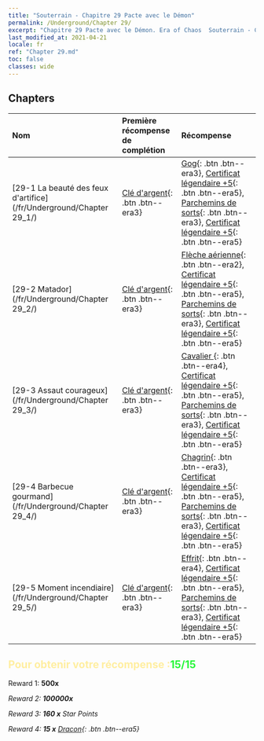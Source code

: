 ```yaml
---
title: "Souterrain - Chapitre 29 Pacte avec le Démon"
permalink: /Underground/Chapter 29/
excerpt: "Chapitre 29 Pacte avec le Démon. Era of Chaos  Souterrain - Chapitre 29. Pacte avec le Démon"
last_modified_at: 2021-04-21
locale: fr
ref: "Chapter 29.md"
toc: false
classes: wide
---
```


## Chapters

  | Nom |  Première récompense de complétion | Récompense |
  |:------------|:------------|:------------| 
  | [29-1  La beauté des feux d'artifice](/fr/Underground/Chapter 29_1/) | [Clé d'argent](/fr/Items/con_693/){: .btn .btn--era3} | [Gog](/fr/Items/unt_227/){: .btn .btn--era3}, [Certificat légendaire +5](/fr/Items/mat_102/){: .btn .btn--era5}, [Parchemins de sorts](/fr/Items/con_694/){: .btn .btn--era3}, [Certificat légendaire +5](/fr/Items/mat_102/){: .btn .btn--era5} |
  | [29-2  Matador](/fr/Underground/Chapter 29_2/) | [Clé d'argent](/fr/Items/con_693/){: .btn .btn--era3} | [Flèche aérienne](/fr/Items/her_449/){: .btn .btn--era2}, [Certificat légendaire +5](/fr/Items/mat_102/){: .btn .btn--era5}, [Parchemins de sorts](/fr/Items/con_694/){: .btn .btn--era3}, [Certificat légendaire +5](/fr/Items/mat_102/){: .btn .btn--era5} |
  | [29-3  Assaut courageux](/fr/Underground/Chapter 29_3/) | [Clé d'argent](/fr/Items/con_693/){: .btn .btn--era3} | [Cavalier ](/fr/Items/unt_195/){: .btn .btn--era4}, [Certificat légendaire +5](/fr/Items/mat_102/){: .btn .btn--era5}, [Parchemins de sorts](/fr/Items/con_694/){: .btn .btn--era3}, [Certificat légendaire +5](/fr/Items/mat_102/){: .btn .btn--era5} |
  | [29-4  Barbecue gourmand](/fr/Underground/Chapter 29_4/) | [Clé d'argent](/fr/Items/con_693/){: .btn .btn--era3} | [Chagrin](/fr/Items/her_458/){: .btn .btn--era3}, [Certificat légendaire +5](/fr/Items/mat_102/){: .btn .btn--era5}, [Parchemins de sorts](/fr/Items/con_694/){: .btn .btn--era3}, [Certificat légendaire +5](/fr/Items/mat_102/){: .btn .btn--era5} |
  | [29-5  Moment incendiaire](/fr/Underground/Chapter 29_5/) | [Clé d'argent](/fr/Items/con_693/){: .btn .btn--era3} | [Effrit](/fr/Items/unt_231/){: .btn .btn--era4}, [Certificat légendaire +5](/fr/Items/mat_102/){: .btn .btn--era5}, [Parchemins de sorts](/fr/Items/con_694/){: .btn .btn--era3}, [Certificat légendaire +5](/fr/Items/mat_102/){: .btn .btn--era5} |


## <span style="color: #ffeea0">Pour obtenir votre récompense :</span><span style="color: #27f73a">15/15</span>

 Reward 1:  **500x** <i class="fas fa-gem"/>

 Reward 2:  **100000x** <i class="fas fa-coins"/>

 Reward 3: **160 x** Star Points

 Reward 4: **15 x** [Dracon](/fr/Items/her_387/){: .btn .btn--era5}

